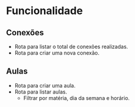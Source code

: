 # Funcionalidade

## Conexões

- Rota para listar o total de conexões realizadas.
- Rota para criar uma nova conexão.

## Aulas
- Rota para criar uma aula.
- Rota para listar aulas.
    - Filtrar por matéria, dia da semana e horário.